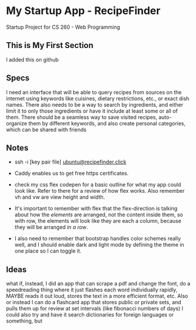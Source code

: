 # My Startup App - RecipeFinder
Startup Project for CS 260 - Web Programming

## This is My First Section
I added this on github

## Specs
I need an interface that will be able to query recipes from sources on the internet using keywords like cuisines, dietary restrictions, etc., or exact dish names. There also needs to be a way to search by ingredients, and either limit it to only those ingredients or have it include at least some or all of them.
There should be a seamless way to save visited recipes, auto-organize them by different keywords, and also create personal categories, which can be shared with friends

## Notes
 - ssh -i [key pair file] ubuntu@recipefinder.click
 - Caddy enables us to get free https certificates.

 - check my css flex codepen for a basic outline for what my app could look like. Refer to there for a review of how flex works. Also remember vh and vw are view height and width.
 
 - It's important to remember with flex that the flex-direction is talking about how the *elements* are arranged, not the content inside them, so with row, the elements will look like they are each a column, because they will be arranged *in a row*.
 
 - I also need to remember that bootstrap handles color schemes really well, and I should enable dark and light mode by defining the theme in one place so I can toggle it.

## Ideas
what if, instead, I did an app that can scrape a pdf and change the font, do a speedreading thing where it just flashes each word individually rapidly, MAYBE reads it out loud, stores the text in a more efficient format, etc.
Also or instead I can do a flashcard app that stores public or private sets, and pulls them up for review at set intervals (like fibonacci numbers of days)
I could also try and have it search dictionaries for foreign languages or something, but 

